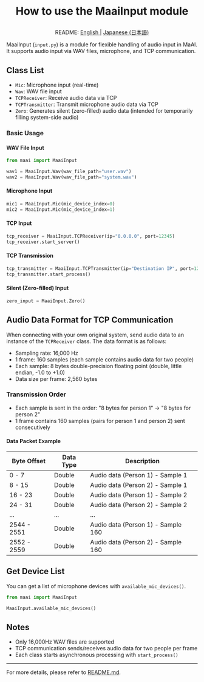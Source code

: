 <h1>
<p align="center">
How to use the <b>MaaiInput</b> module
</p>
</h1>
<p align="center">
README: <a href="input.md">English </a> | <a href="input_JP.md">Japanese (日本語) </a>
</p>

MaaiInput (`input.py`) is a module for flexible handling of audio input in MaAI.
It supports audio input via WAV files, microphone, and TCP communication.

## Class List

- `Mic`: Microphone input (real-time)
- `Wav`: WAV file input
- `TCPReceiver`: Receive audio data via TCP
- `TCPTransmitter`: Transmit microphone audio data via TCP
- `Zero`: Generates silent (zero-filled) audio data (intended for temporarily filling system-side audio)

### Basic Usage

#### WAV File Input
```python
from maai import MaaiInput

wav1 = MaaiInput.Wav(wav_file_path="user.wav")
wav2 = MaaiInput.Wav(wav_file_path="system.wav")
```

#### Microphone Input
```python
mic1 = MaaiInput.Mic(mic_device_index=0)
mic2 = MaaiInput.Mic(mic_device_index=1)
```

#### TCP Input
```python
tcp_receiver = MaaiInput.TCPReceiver(ip="0.0.0.0", port=12345)
tcp_receiver.start_server()
```

#### TCP Transmission
```python
tcp_transmitter = MaaiInput.TCPTransmitter(ip="Destination IP", port=12345, mic_device_index=0)
tcp_transmitter.start_process()
```

#### Silent (Zero-filled) Input
```python
zero_input = MaaiInput.Zero()
```

## Audio Data Format for TCP Communication

When connecting with your own original system, send audio data to an instance of the `TCPReceiver` class.
The data format is as follows:

- Sampling rate: 16,000 Hz
- 1 frame: 160 samples (each sample contains audio data for two people)
- Each sample: 8 bytes double-precision floating point (double, little endian, -1.0 to +1.0)
- Data size per frame: 2,560 bytes

### Transmission Order

- Each sample is sent in the order: "8 bytes for person 1" → "8 bytes for person 2"
- 1 frame contains 160 samples (pairs for person 1 and person 2) sent consecutively

#### Data Packet Example

| Byte Offset | Data Type | Description |
| ---- | ---- | --- |
| 0 - 7 | Double | Audio data (Person 1) - Sample 1 |
| 8 - 15 | Double | Audio data (Person 2) - Sample 1 |
| 16 - 23 | Double | Audio data (Person 1) - Sample 2 |
| 24 - 31 | Double | Audio data (Person 2) - Sample 2 |
| ... | ... | ... |
| 2544 - 2551 | Double | Audio data (Person 1) - Sample 160 |
| 2552 - 2559 | Double | Audio data (Person 2) - Sample 160 |

## Get Device List

You can get a list of microphone devices with `available_mic_devices()`.

```python
from maai import MaaiInput

MaaiInput.available_mic_devices()
```

## Notes

- Only 16,000Hz WAV files are supported
- TCP communication sends/receives audio data for two people per frame
- Each class starts asynchronous processing with `start_process()`

---

For more details, please refer to [README.md](../README.md).
